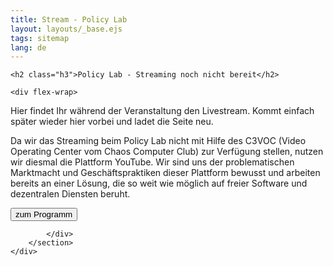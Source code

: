 ```yaml
---
title: Stream - Policy Lab
layout: layouts/_base.ejs
tags: sitemap
lang: de
---
```



<section class="max-w-6xl">

	<h2 class="h3">Policy Lab - Streaming noch nicht bereit</h2>

	<div flex-wrap>

Hier findet Ihr während der Veranstaltung den Livestream.
Kommt einfach später wieder hier vorbei und ladet die Seite neu.

Da wir das Streaming beim Policy Lab nicht mit Hilfe des C3VOC (Video Operating Center vom Chaos Computer Club) zur Verfügung stellen, nutzen wir diesmal die Plattform YouTube. Wir sind uns der problematischen Marktmacht und Geschäftspraktiken dieser Plattform bewusst und arbeiten bereits an einer Lösung, die so weit wie möglich auf freier Software und dezentralen Diensten beruht.


<!---<a href=""><button class="btn-dark">zum Youtube-Stream</button></a>--->
<a href="/posts/policy-lab-2025-digitale-souveraenitaet-fuer-eine-wehrhafte-demokratie/"><button class="btn-dark">zum Programm</button></a>


			</div>
		</section>
	</div>
